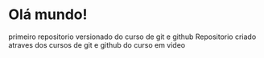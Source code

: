 # Olá mundo!
 primeiro repositorio versionado do curso de git e github
 Repositorio criado atraves dos cursos de git e github do curso em video
